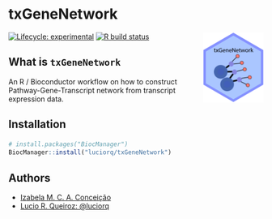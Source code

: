 txGeneNetwork
====

<img src='man/figures/logo.svg' align="right" alt="txGeneNetwork logo" height="139" />

<!-- badges: start -->
[![Lifecycle: experimental](https://img.shields.io/badge/lifecycle-experimental-orange.svg)](https://www.tidyverse.org/lifecycle/#experimental)
[![R build status](https://github.com/luciorq/txGeneNetwork/workflows/R-CMD-check/badge.svg)](https://github.com/luciorq/txGeneNetwork/actions)
<!-- badges: end -->

## What is `txGeneNetwork`

An R / Bioconductor workflow on how to construct Pathway-Gene-Transcript network from transcript expression data.

## Installation

``` r
# install.packages("BiocManager")
BiocManager::install("luciorq/txGeneNetwork")
```

## Authors

* [Izabela M. C. A. Conceição](---)
* [Lucio R. Queiroz: @luciorq](https://github.com/luciorq)
